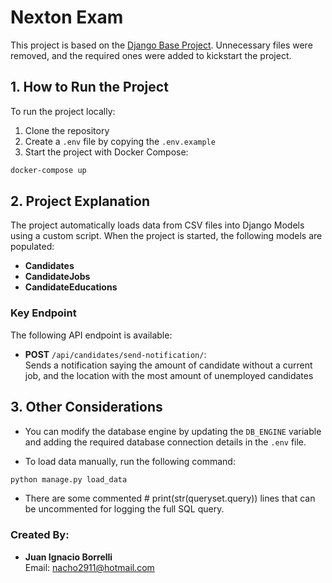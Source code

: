 # Nexton Exam

This project is based on the [Django Base Project](https://github.com/Linkcharsoft/django-base-project). Unnecessary files were removed, and the required ones were added to kickstart the project.

## 1. How to Run the Project

To run the project locally:

1. Clone the repository
2. Create a `.env` file by copying the `.env.example`
3. Start the project with Docker Compose:

```bash
docker-compose up
```

## 2. Project Explanation

The project automatically loads data from CSV files into Django Models using a custom script. When the project is started, the following models are populated:

- **Candidates**
- **CandidateJobs**
- **CandidateEducations**

### Key Endpoint

The following API endpoint is available:

- **POST** `/api/candidates/send-notification/`:  
Sends a notification saying the amount of candidate without a current job, and the location with the most amount of unemployed candidates

## 3. Other Considerations

- You can modify the database engine by updating the `DB_ENGINE` variable and adding the required database connection details in the `.env` file.

- To load data manually, run the following command:

```bash
python manage.py load_data
```

- There are some commented # print(str(queryset.query)) lines that can be uncommented for logging the full SQL query.



### Created By:

- **Juan Ignacio Borrelli**  
Email: nacho2911@hotmail.com
